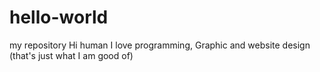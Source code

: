 # hello-world
my repository
Hi human 
I love programming, Graphic and website design (that's just what I am good of)
